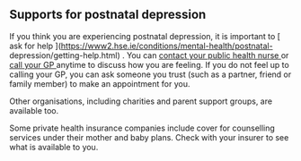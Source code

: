 ##  Supports for postnatal depression

If you think you are experiencing postnatal depression, it is important to [
ask for help ](https://www2.hse.ie/conditions/mental-health/postnatal-
depression/getting-help.html) . You can [ contact your public health nurse
](https://www.hse.ie/eng/services/list/2/healthcentres/) or [ call your GP
](https://www2.hse.ie/services/find-a-gp/) anytime to discuss how you are
feeling. If you do not feel up to calling your GP, you can ask someone you
trust (such as a partner, friend or family member) to make an appointment for
you.

Other organisations, including charities and parent support groups, are
available too.

Some private health insurance companies include cover for counselling services
under their mother and baby plans. Check with your insurer to see what is
available to you.

